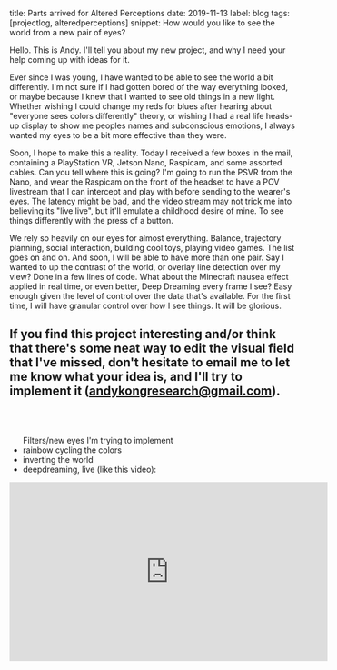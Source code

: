 title: Parts arrived for Altered Perceptions
date: 2019-11-13
label: blog
tags: [projectlog, alteredperceptions]
snippet: How would you like to see the world from a new pair of eyes?

Hello. This is Andy. I'll tell you about my new project, and why I need your help coming up with ideas for it. 

Ever since I was young, I have wanted to be able to see the world a bit differently. I'm not sure if I had gotten bored of the way everything looked, or maybe because I knew that I wanted to see old things in a new light. Whether wishing I could change my reds for blues after hearing about "everyone sees colors differently" theory, or wishing I had a real life heads-up display to show me peoples names and subconscious emotions, I always wanted my eyes to be a bit more effective than they were. 

Soon, I hope to make this a reality. Today I received a few boxes in the mail, containing a PlayStation VR, Jetson Nano, Raspicam, and some assorted cables. Can you tell where this is going? I'm going to run the PSVR from the Nano, and wear the Raspicam on the front of the headset to have a POV livestream that I can intercept and play with before sending to the wearer's eyes. The latency might be bad, and the video stream may not trick me into believing its "live live", but it'll emulate a childhood desire of mine. To see things differently with the press of a button. 

We rely so heavily on our eyes for almost everything. Balance, trajectory planning, social interaction, building cool toys, playing video games. The list goes on and on. And soon, I will be able to have more than one pair. Say I wanted to up the contrast of the world, or overlay line detection over my view? Done in a few lines of code. What about the Minecraft nausea effect applied in real time, or even better, Deep Dreaming every frame I see? Easy enough given the level of control over the data that's available. For the first time, I will have granular control over how I see things. It will be glorious.

## If you find this project interesting and/or think that there's some neat way to edit the visual field that I've missed, don't hesitate to email me to let me know what your idea is, and I'll try to implement it (andykongresearch@gmail.com).
<br><br>

<ul>Filters/new eyes I'm trying to implement
	<li>rainbow cycling the colors</li>
	<li>inverting the world</li>
	<li>deepdreaming, live (like this video):</li>
</ul>

<iframe width="560" height="315" src="https://www.youtube.com/embed/DgPaCWJL7XI" frameborder="0" allow="accelerometer; autoplay; encrypted-media; gyroscope; picture-in-picture" allowfullscreen></iframe>
